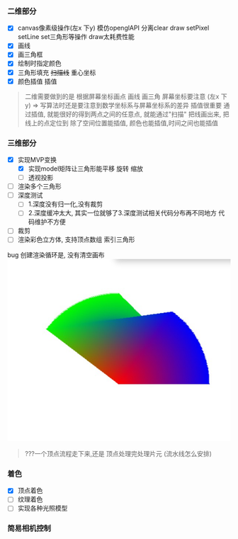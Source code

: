 ### 二维部分
- [x] canvas像素级操作(左x 下y) 模仿openglAPI 分离clear draw setPixel setLine set三角形等操作 draw太耗费性能
- [x] 画线
- [x] 画三角框
- [x] 绘制时指定颜色
- [x] 三角形填充 ~~扫描线~~ 重心坐标
- [x] 颜色插值 插值
> 二维需要做到的是 根据屏幕坐标画点 画线 画三角
> 屏幕坐标要注意 (左x 下y) => 写算法时还是要注意到数学坐标系与屏幕坐标系的差异
> 插值很重要  通过插值, 就能很好的得到两点之间的任意点, 就能通过"扫描" 把线画出来, 把线上的点定位到 
> 除了空间位置能插值, 颜色也能插值,时间之间也能插值 
### 三维部分
- [x] 实现MVP变换
  - [x] 实现model矩阵让三角形能平移 旋转 缩放
  - [ ] 透视投影
- [ ] 渲染多个三角形
- [ ] 深度测试
  - [ ]  1.深度没有归一化,没有裁剪 
  - [ ] 2.深度缓冲太大, 其实一位就够了3.深度测试相关代码分布再不同地方 代码维护不方便
- [ ] 裁剪
- [ ] 渲染彩色立方体, 支持顶点数组 索引三角形 

bug 创建渲染循环是, 没有清空画布
![图片alt](img/Snipaste_2023-03-10_17-09-50.jpg)
> ???一个顶点流程走下来,还是 顶点处理完处理片元  (流水线怎么安排)
### 着色
- [x] 顶点着色
- [ ] 纹理着色
- [ ] 实现各种光照模型

### 简易相机控制
